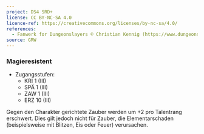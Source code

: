 ```yaml
---
project: DS4 SRD+
license: CC BY-NC-SA 4.0
licence-ref: https://creativecommons.org/licenses/by-nc-sa/4.0/
references: 
  - Fanwerk for Dungeonslayers © Christian Kennig (https://www.dungeonslayers.net/)
source: GRW
---
```


### Magieresistent

- Zugangsstufen:
  - KRI 1 (III)
  - SPÄ 1 (III)
  - ZAW 1 (III)
  - ERZ 10 (III)

Gegen den Charakter gerichtete Zauber werden um +2 pro Talentrang erschwert. Dies gilt jedoch nicht für Zauber, die Elementarschaden (beispielsweise mit Blitzen, Eis oder Feuer) verursachen.

